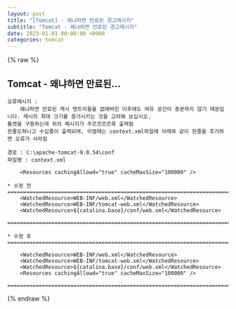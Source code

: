 ```yaml
---
layout: post
title: "[Tomcat] - 왜냐하면 만료된 경고메시지"
subtitle: "Tomcat - 왜냐하면 만료된 경고메시지"
date: 2023-01-01 00:00:00 +0900
categories: tomcat
---
```

{% raw %}
## Tomcat - 왜냐하면 만료된...  
  
	오류메시지 :  
		왜냐하면 만료된 캐시 엔트리들을 없애버린 이후에도 여유 공간이 충분하지 않기 때문입니다. 캐시의 최대 크기를 증가시키는 것을 고려해 보십시오.  
	톰캣을 구동하는데 위의 메시지가 주르르르르륵 출력됨  
	한줄도하니고 수십줄이 출력되며, 이럴때는 context.xml파일에 아래와 같이 한줄을 추가하면 오류가 사라짐  
  
	경로 : C:\apache-tomcat-9.0.54\conf  
	파일명 : context.xml  
  
		<Resources cachingAllowd="true" cacheMaxSize="100000" />  
  
	* 수정 전  
	=================================================================================================================  
		<WatchedResource>WEB-INF/web.xml</WatchedResource>  
		<WatchedResource>WEB-INF/tomcat-web.xml</WatchedResource>  
		<WatchedResource>${catalina.base}/conf/web.xml</WatchedResource>  
  
	=================================================================================================================  
  
	* 수정 후  
	=================================================================================================================  
  
		<WatchedResource>WEB-INF/web.xml</WatchedResource>  
		<WatchedResource>WEB-INF/tomcat-web.xml</WatchedResource>  
		<WatchedResource>${catalina.base}/conf/web.xml</WatchedResource>  
		<Resources cachingAllowd="true" cacheMaxSize="100000" />  
  
	=================================================================================================================  

{% endraw %}
